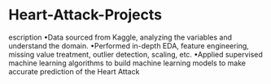 # Heart-Attack-Projects
escription •Data sourced from Kaggle, analyzing the variables and understand the domain. •Performed in-depth EDA, feature engineering, missing value treatment, outlier detection, scaling, etc. •Applied supervised machine learning algorithms to build machine learning models to make accurate prediction of the Heart Attack
